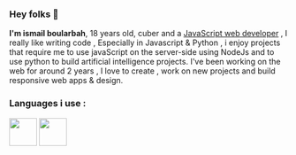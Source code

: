 ### Hey folks 👋

<strong>I'm ismail boularbah</strong>, 18 years old, cuber and a <u>JavaScript web developer</u> , I really like writing code , Especially in Javascript & Python , i enjoy projects that require me to use javaScript on the server-side using NodeJs and to use python to build artificial intelligence projects. I've been working on the web for around 2 years , I love to create , work on new projects and build responsive web apps & design.

### Languages i use :

<img height="50px" width="50px" src="https://boularbahismail.netlify.app/img/ai/jslogo.svg" />     <img height="50px" width="50px" src="https://boularbahismail.netlify.app/img/ai/python.svg" /> 

